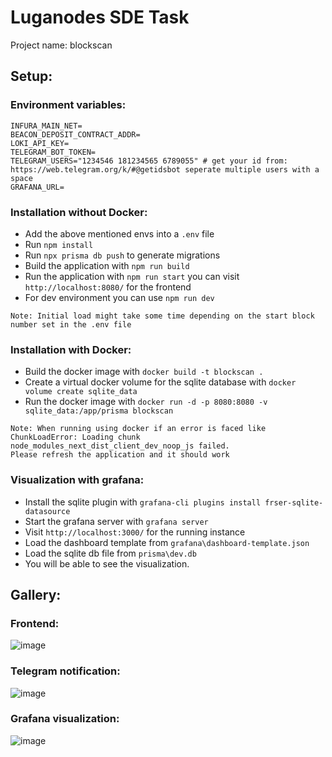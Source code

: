 # Luganodes SDE Task
Project name: blockscan
## Setup:
### Environment variables:
```
INFURA_MAIN_NET=
BEACON_DEPOSIT_CONTRACT_ADDR=
LOKI_API_KEY=
TELEGRAM_BOT_TOKEN=
TELEGRAM_USERS="1234546 181234565 6789055" # get your id from: https://web.telegram.org/k/#@getidsbot seperate multiple users with a space
GRAFANA_URL=
```

### Installation without Docker:
- Add the above mentioned envs into a `.env` file
- Run `npm install`
- Run `npx prisma db push` to generate migrations
- Build the application with `npm run build`
- Run the application with `npm run start` you can visit `http://localhost:8080/` for the frontend
- For dev environment you can use `npm run dev`
```
Note: Initial load might take some time depending on the start block number set in the .env file
```
### Installation with Docker:
- Build the docker image with `docker build -t blockscan .`
- Create a virtual docker volume for the sqlite database with `docker volume create sqlite_data`
- Run the docker image with `docker run -d -p 8080:8080 -v sqlite_data:/app/prisma blockscan`
```
Note: When running using docker if an error is faced like ChunkLoadError: Loading chunk node_modules_next_dist_client_dev_noop_js failed.
Please refresh the application and it should work
```
### Visualization with grafana:
- Install the sqlite plugin with `grafana-cli plugins install frser-sqlite-datasource`
- Start the grafana server with `grafana server`
- Visit `http://localhost:3000/` for the running instance
- Load the dashboard template from `grafana\dashboard-template.json`
- Load the sqlite db file from `prisma\dev.db`
- You will be able to see the visualization.

## Gallery:
### Frontend:
![image](https://github.com/user-attachments/assets/b4120ce8-d641-4e9a-89bf-06de731cabca)

### Telegram notification:
![image](https://github.com/user-attachments/assets/f5a799e6-a414-4d0f-b5dd-1866a9dfca62)

### Grafana visualization:
![image](https://github.com/user-attachments/assets/6f745618-158d-4733-afe1-d133ab1c9b91)

